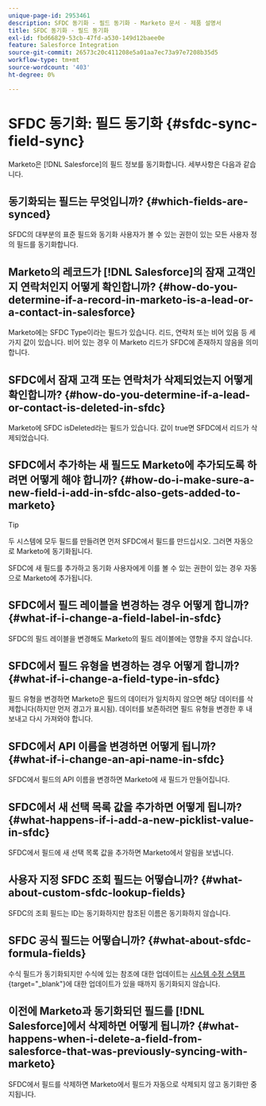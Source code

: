 ```yaml
---
unique-page-id: 2953461
description: SFDC 동기화 - 필드 동기화 - Marketo 문서 - 제품 설명서
title: SFDC 동기화 - 필드 동기화
exl-id: fbd66829-53cb-47fd-a530-149d12baee0e
feature: Salesforce Integration
source-git-commit: 26573c20c411208e5a01aa7ec73a97e7208b35d5
workflow-type: tm+mt
source-wordcount: '403'
ht-degree: 0%

---
```


# SFDC 동기화: 필드 동기화 {#sfdc-sync-field-sync}

Marketo은 [!DNL Salesforce]의 필드 정보를 동기화합니다. 세부사항은 다음과 같습니다.

## 동기화되는 필드는 무엇입니까? {#which-fields-are-synced}

SFDC의 대부분의 표준 필드와 동기화 사용자가 볼 수 있는 권한이 있는 모든 사용자 정의 필드를 동기화합니다.

## Marketo의 레코드가 [!DNL Salesforce]의 잠재 고객인지 연락처인지 어떻게 확인합니까? {#how-do-you-determine-if-a-record-in-marketo-is-a-lead-or-a-contact-in-salesforce}

Marketo에는 SFDC Type이라는 필드가 있습니다. 리드, 연락처 또는 비어 있음 등 세 가지 값이 있습니다. 비어 있는 경우 이 Marketo 리드가 SFDC에 존재하지 않음을 의미합니다.

## SFDC에서 잠재 고객 또는 연락처가 삭제되었는지 어떻게 확인합니까? {#how-do-you-determine-if-a-lead-or-contact-is-deleted-in-sfdc}

Marketo에 SFDC isDeleted라는 필드가 있습니다. 값이 true면 SFDC에서 리드가 삭제되었습니다.

## SFDC에서 추가하는 새 필드도 Marketo에 추가되도록 하려면 어떻게 해야 합니까? {#how-do-i-make-sure-a-new-field-i-add-in-sfdc-also-gets-added-to-marketo}

>[!TIP]
>
>두 시스템에 모두 필드를 만들려면 먼저 SFDC에서 필드를 만드십시오. 그러면 자동으로 Marketo에 동기화됩니다.

SFDC에 새 필드를 추가하고 동기화 사용자에게 이를 볼 수 있는 권한이 있는 경우 자동으로 Marketo에 추가됩니다.

## SFDC에서 필드 레이블을 변경하는 경우 어떻게 합니까? {#what-if-i-change-a-field-label-in-sfdc}

SFDC의 필드 레이블을 변경해도 Marketo의 필드 레이블에는 영향을 주지 않습니다.

## SFDC에서 필드 유형을 변경하는 경우 어떻게 합니까? {#what-if-i-change-a-field-type-in-sfdc}

필드 유형을 변경하면 Marketo은 필드의 데이터가 일치하지 않으면 해당 데이터를 삭제합니다(하지만 먼저 경고가 표시됨). 데이터를 보존하려면 필드 유형을 변경한 후 내보내고 다시 가져와야 합니다.

## SFDC에서 API 이름을 변경하면 어떻게 됩니까? {#what-if-i-change-an-api-name-in-sfdc}

SFDC에서 필드의 API 이름을 변경하면 Marketo에 새 필드가 만들어집니다.

## SFDC에서 새 선택 목록 값을 추가하면 어떻게 됩니까? {#what-happens-if-i-add-a-new-picklist-value-in-sfdc}

SFDC에서 필드에 새 선택 목록 값을 추가하면 Marketo에서 알림을 보냅니다.

## 사용자 지정 SFDC 조회 필드는 어떻습니까? {#what-about-custom-sfdc-lookup-fields}

SFDC의 조회 필드는 ID는 동기화하지만 참조된 이름은 동기화하지 않습니다.

## SFDC 공식 필드는 어떻습니까? {#what-about-sfdc-formula-fields}

수식 필드가 동기화되지만 수식에 있는 참조에 대한 업데이트는 [시스템 수정 스탬프](https://help.salesforce.com/apex/HTViewSolution?id=000193203&language=en_US){target="_blank"}에 대한 업데이트가 있을 때까지 동기화되지 않습니다.

## 이전에 Marketo과 동기화되던 필드를 [!DNL Salesforce]에서 삭제하면 어떻게 됩니까? {#what-happens-when-i-delete-a-field-from-salesforce-that-was-previously-syncing-with-marketo}

SFDC에서 필드를 삭제하면 Marketo에서 필드가 자동으로 삭제되지 않고 동기화만 중지됩니다.
